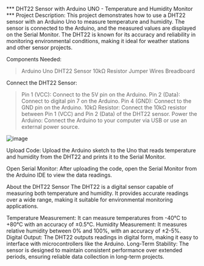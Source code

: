 *** DHT22 Sensor with Arduino UNO - Temperature and Humidity Monitor ***
Project Description:
This project demonstrates how to use a DHT22 sensor with an Arduino Uno to measure temperature and humidity. The sensor is connected to the Arduino, and the measured values are displayed on the Serial Monitor. The DHT22 is known for its accuracy and reliability in monitoring environmental conditions, making it ideal for weather stations and other sensor projects.

Components Needed:
> Arduino Uno
> DHT22 Sensor
> 10kΩ Resistor
> Jumper Wires
> Breadboard

Connect the DHT22 Sensor:
> Pin 1 (VCC): Connect to the 5V pin on the Arduino.
> Pin 2 (Data): Connect to digital pin 7 on the Arduino.
> Pin 4 (GND): Connect to the GND pin on the Arduino.
> 10kΩ Resistor: Connect the 10kΩ resistor between Pin 1 (VCC) and Pin 2 (Data) of the DHT22 sensor.
> Power the Arduino: Connect the Arduino to your computer via USB or use an external power source.

![image](https://github.com/user-attachments/assets/06461d88-d71c-43b3-ad95-2d3eece68a29)

Upload Code: Upload the Arduino sketch to the Uno that reads temperature and humidity from the DHT22 and prints it to the Serial Monitor.

Open Serial Monitor: After uploading the code, open the Serial Monitor from the Arduino IDE to view the data readings.

About the DHT22 Sensor
The DHT22 is a digital sensor capable of measuring both temperature and humidity. It provides accurate readings over a wide range, making it suitable for environmental monitoring applications.

Temperature Measurement: It can measure temperatures from -40°C to +80°C with an accuracy of ±0.5°C.
Humidity Measurement: It measures relative humidity between 0% and 100%, with an accuracy of ±2-5%.
Digital Output: The DHT22 outputs readings in digital form, making it easy to interface with microcontrollers like the Arduino.
Long-Term Stability: The sensor is designed to maintain consistent performance over extended periods, ensuring reliable data collection in long-term projects.

